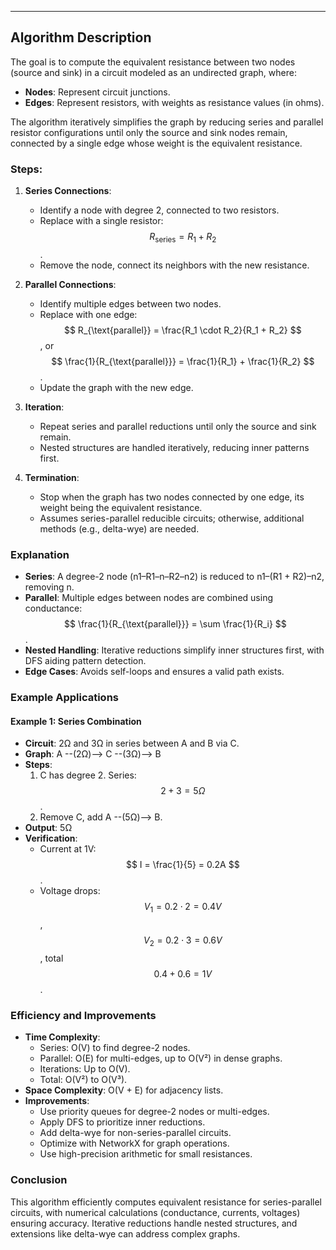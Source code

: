 
---

## Algorithm Description

The goal is to compute the equivalent resistance between two nodes (source and sink) in a circuit modeled as an undirected graph, where:

- **Nodes**: Represent circuit junctions.
- **Edges**: Represent resistors, with weights as resistance values (in ohms).

The algorithm iteratively simplifies the graph by reducing series and parallel resistor configurations until only the source and sink nodes remain, connected by a single edge whose weight is the equivalent resistance.

### Steps:
1. **Series Connections**:
   - Identify a node with degree 2, connected to two resistors.
   - Replace with a single resistor: $$ R_{\text{series}} = R_1 + R_2 $$.
   - Remove the node, connect its neighbors with the new resistance.

2. **Parallel Connections**:
   - Identify multiple edges between two nodes.
   - Replace with one edge: $$ R_{\text{parallel}} = \frac{R_1 \cdot R_2}{R_1 + R_2} $$, or $$ \frac{1}{R_{\text{parallel}}} = \frac{1}{R_1} + \frac{1}{R_2} $$.
   - Update the graph with the new edge.

3. **Iteration**:
   - Repeat series and parallel reductions until only the source and sink remain.
   - Nested structures are handled iteratively, reducing inner patterns first.

4. **Termination**:
   - Stop when the graph has two nodes connected by one edge, its weight being the equivalent resistance.
   - Assumes series-parallel reducible circuits; otherwise, additional methods (e.g., delta-wye) are needed.


### Explanation

- **Series**: A degree-2 node (n1–R1–n–R2–n2) is reduced to n1–(R1 + R2)–n2, removing n.
- **Parallel**: Multiple edges between nodes are combined using conductance: $$ \frac{1}{R_{\text{parallel}}} = \sum \frac{1}{R_i} $$.
- **Nested Handling**: Iterative reductions simplify inner structures first, with DFS aiding pattern detection.
- **Edge Cases**: Avoids self-loops and ensures a valid path exists.

### Example Applications

#### Example 1: Series Combination
- **Circuit**: 2Ω and 3Ω in series between A and B via C.
- **Graph**: A --(2Ω)--> C --(3Ω)--> B
- **Steps**:
  1. C has degree 2. Series: $$ 2 + 3 = 5Ω $$.
  2. Remove C, add A --(5Ω)--> B.
- **Output**: 5Ω
- **Verification**:
  - Current at 1V: $$ I = \frac{1}{5} = 0.2A $$.
  - Voltage drops: $$ V_1 = 0.2 \cdot 2 = 0.4V $$, $$ V_2 = 0.2 \cdot 3 = 0.6V $$, total $$ 0.4 + 0.6 = 1V $$.

### Efficiency and Improvements

- **Time Complexity**:
  - Series: O(V) to find degree-2 nodes.
  - Parallel: O(E) for multi-edges, up to O(V²) in dense graphs.
  - Iterations: Up to O(V).
  - Total: O(V²) to O(V³).
- **Space Complexity**: O(V + E) for adjacency lists.
- **Improvements**:
  - Use priority queues for degree-2 nodes or multi-edges.
  - Apply DFS to prioritize inner reductions.
  - Add delta-wye for non-series-parallel circuits.
  - Optimize with NetworkX for graph operations.
  - Use high-precision arithmetic for small resistances.

### Conclusion

This algorithm efficiently computes equivalent resistance for series-parallel circuits, with numerical calculations (conductance, currents, voltages) ensuring accuracy. Iterative reductions handle nested structures, and extensions like delta-wye can address complex graphs.

